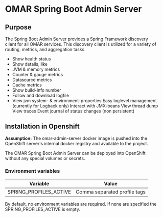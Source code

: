 # OMAR Spring Boot Admin Server

## Purpose
The Spring Boot Admin Server provides a Spring Framework discovery client for all OMAR services. This discovery client is utilized for a variety of routing, metrics, and aggregation tasks.

- Show health status
- Show details, like
- JVM & memory metrics
- Counter & gauge metrics
- Datasource metrics
- Cache metrics
- Show build-info number
- Follow and download logfile
- View jvm system- & environment-properties
Easy loglevel management (currently for Logback only)
Interact with JMX-beans
View thread dump
View traces
Event journal of status changes (non persistent)

## Installation in Openshift

**Assumption:** The omar-admin-server docker image is pushed into the OpenShift server's internal docker registry and available to the project.

The OMAR Spring Boot Admin Server can be deployed into OpenShift without any special volumes or secrets.

### Environment variables

|Variable|Value|
|------|------|
|SPRING_PROFILES_ACTIVE|Comma separated profile tags|

By default, no environment variables are required. If none are specified the SPRING_PROFILES_ACTIVE is empty.
